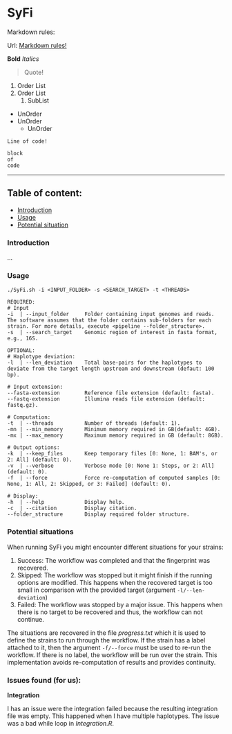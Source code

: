 # SyFi

Markdown rules:

Url: [Markdown rules!](https://www.markdownguide.org/basic-syntax)

**Bold**
*Italics*
> Quote!

1. Order List
2. Order List
    1. SubList

- UnOrder
- UnOrder
    - UnOrder

`Line of code!`

    block
    of
    code

___

## Table of content:

- [Introduction](#introduction)
- [Usage](#usage)
- [Potential situation](#potential-situations)

### Introduction

...

### Usage

`./SyFi.sh -i <INPUT_FOLDER> -s <SEARCH_TARGET> -t <THREADS>`

    REQUIRED:
    # Input
    -i  | --input_folder     Folder containing input genomes and reads. The software assumes that the folder contains sub-folders for each strain. For more details, execute <pipeline --folder_structure>.
    -s  | --search_target    Genomic region of interest in fasta format, e.g., 16S.

    OPTIONAL:
    # Haplotype deviation:
    -l  | --len_deviation    Total base-pairs for the haplotypes to deviate from the target length upstream and downstream (defaut: 100 bp).

    # Input extension:
    --fasta-extension        Reference file extension (default: fasta).
    --fastq-extension        Illumina reads file extension (default: fastq.gz).

    # Computation:
    -t  | --threads          Number of threads (default: 1).
    -mn | --min_memory       Minimum memory required in GB(default: 4GB).
    -mx | --max_memory       Maximum memory required in GB (default: 8GB).

    # Output options:
    -k  | --keep_files       Keep temporary files [0: None, 1: BAM's, or 2: All] (default: 0).
    -v  | --verbose          Verbose mode [0: None 1: Steps, or 2: All] (default: 0).
    -f  | --force            Force re-computation of computed samples [0: None, 1: All, 2: Skipped, or 3: Failed] (default: 0).

    # Display:
    -h  | --help             Display help.
    -c  | --citation         Display citation.
    --folder_structure       Display required folder structure.

### Potential situations

When running SyFi you might encounter different situations for your strains:

1. Success: The workflow was completed and that the fingerprint was recovered.
2. Skipped: The workflow was stopped but it might finish if the running options are modified. This happens when the recovered target is too small in comparison with the provided target (argument `-l/--len-deviation`)
3. Failed: The workflow was stopped by a major issue. This happens when there is no target to be recovered and thus, the workflow can not continue.

The situations are recovered in the file *progress.txt* which it is used to define the strains to run through the workflow. If the strain has a label attached to it, then the argument `-f/--force` must be used to re-run the workflow. If there is no label, the workflow will be run over the strain. This implementation avoids re-computation of results and provides continuity.


### Issues found (for us):

**Integration**

I has an issue were the integration failed because the resulting integration file was empty. This happened when I have multiple haplotypes. The issue was a bad while loop in *Integration.R*. 